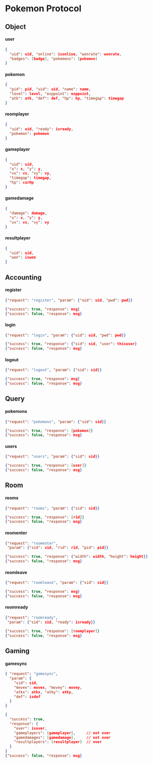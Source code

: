 # Pokemon Protocol

## Object

#### user

``` json
{
  "uid": uid, "online": isonline, "wonrate": wonrate,
  "badges": [badge], "pokemons": [pokemon]
}
```

#### pokemon

``` json
{
  "pid": pid, "uid": uid, "name": name,
  "level": level, "exppoint": exppoint,
  "atk": atk, "def": def, "hp": hp, "timegap": timegap
}
```

#### roomplayer

``` json
{
  "uid": uid, "ready": isready,
  "pokemon": pokemon
}
```

#### gameplayer

``` json
{
  "uid": uid,
  "x": x, "y": y,
  "vx": vx, "vy": vy,
  "timegap": timegap,
  "hp": curHp
}
```

#### gamedamage

``` json
{
  "damage": damage,
  "x": x, "y": y,
  "vx": vx, "vy": vy
}
```

#### resultplayer

``` json
{
  "uid": uid,
  "won": iswon
}
```

## Accounting

#### register

``` json
{"request": "register", "param": {"uid": uid, "pwd": pwd}}

{"success": true, "response": msg}
{"success": false, "response": msg}
```

#### login

``` json
{"request": "login", "param": {"uid": uid, "pwd": pwd}}

{"success": true, "response": {"sid": sid, "user": thisuser}
{"success": false, "response": msg}
```

#### logout

``` json
{"request": "logout", "param": {"sid": sid}}

{"success": true, "response": msg}
{"success": false, "response": msg}
```

## Query

#### pokemons

``` json
{"request": "pokemons", "param": {"sid": sid}}

{"success": true, "response": [pokemon]}
{"success": false, "response": msg}
```

#### users

``` json
{"request": "users", "param": {"sid": sid}}

{"success": true, "response": [user]}
{"success": false, "response": msg}
```

## Room

#### rooms

``` json
{"request": "rooms", "param": {"sid": sid}}

{"success": true, "response": [rid]}
{"success": false, "response": msg}
```

#### roomenter

``` json
{"request": "roomenter",
 "param": {"sid": sid, "rid": rid, "pid": pid}}

{"success": true, "response": {"width": width, "height": height}}
{"success": false, "response": msg}
```

#### roomleave

``` json
{"request": "roomleave", "param": {"sid": sid}}

{"success": true, "response": msg}
{"success": false, "response": msg}
```

#### roomready

``` json
{"request": "roomready",
 "param": {"sid": sid, "ready": isready}}

{"success": true, "response": [roomplayer]}
{"success": false, "response": msg}
```

## Gaming

#### gamesync

``` json
{ "request": "gamesync",
  "param": {
    "sid": sid,
    "movex": movex, "movey": movey,
    "atkx": atkx, "atky": atky,
    "def": isdef
  }
}

{
  "success": true,
  "response": {
    "over": isover,
    "gameplayers": [gameplayer],     // not over
    "gamedamages": [gamedamage],     // not over
    "resultplayers": [resultplayer]  // over
  }
}
{"success": false, "response": msg}
```
